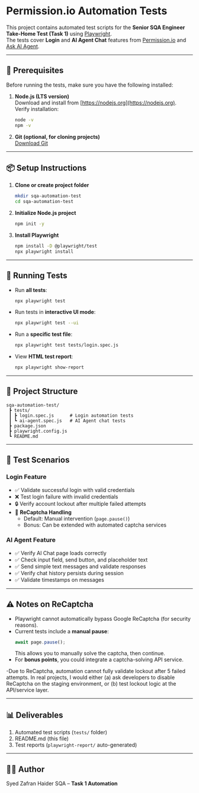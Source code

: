 # Permission.io Automation Tests

This project contains automated test scripts for the **Senior SQA Engineer Take-Home Test (Task 1)** using [Playwright](https://playwright.dev/).  
The tests cover **Login** and **AI Agent Chat** features from [Permission.io](https://www.permission.io) and [Ask AI Agent](https://ask.permission.io/ai).

---

## 📌 Prerequisites
Before running the tests, make sure you have the following installed:

1. **Node.js (LTS version)**  
   Download and install from [https://nodejs.org](https://nodejs.org).  
   Verify installation:
   ```bash
   node -v
   npm -v
   ```

2. **Git (optional, for cloning projects)**  
   [Download Git](https://git-scm.com/downloads)

---

## 📦 Setup Instructions

1. **Clone or create project folder**
   ```bash
   mkdir sqa-automation-test
   cd sqa-automation-test
   ```

2. **Initialize Node.js project**
   ```bash
   npm init -y
   ```

3. **Install Playwright**
   ```bash
   npm install -D @playwright/test
   npx playwright install
   ```

---

## 🧪 Running Tests

- Run **all tests**:
  ```bash
  npx playwright test
  ```

- Run tests in **interactive UI mode**:
  ```bash
  npx playwright test --ui
  ```

- Run a **specific test file**:
  ```bash
  npx playwright test tests/login.spec.js
  ```

- View **HTML test report**:
  ```bash
  npx playwright show-report
  ```

---

## 📂 Project Structure
```
sqa-automation-test/
 ┣ tests/
 ┃ ┣ login.spec.js      # Login automation tests
 ┃ ┗ ai-agent.spec.js   # AI Agent chat tests
 ┣ package.json
 ┣ playwright.config.js
 ┗ README.md
```

---

## 🔑 Test Scenarios

### **Login Feature**
- ✅ Validate successful login with valid credentials  
- ❌ Test login failure with invalid credentials  
- 🔒 Verify account lockout after multiple failed attempts  
- 🤖 **ReCaptcha Handling**  
  - Default: Manual intervention (`page.pause()`)  
  - Bonus: Can be extended with automated captcha services  

### **AI Agent Feature**
- ✅ Verify AI Chat page loads correctly  
- ✅ Check input field, send button, and placeholder text  
- ✅ Send simple text messages and validate responses  
- ✅ Verify chat history persists during session  
- ✅ Validate timestamps on messages  

---

## ⚠️ Notes on ReCaptcha
- Playwright cannot automatically bypass Google ReCaptcha (for security reasons).  
- Current tests include a **manual pause**:
  ```js
  await page.pause();
  ```
  This allows you to manually solve the captcha, then continue.  
- For **bonus points**, you could integrate a captcha-solving API service.

-Due to ReCaptcha, automation cannot fully validate lockout after 5 failed attempts. In real projects, I would either (a) ask developers to disable ReCaptcha on the staging environment, or (b) test lockout logic at the API/service layer.

---

## 📊 Deliverables
1. Automated test scripts (`tests/` folder)  
2. README.md (this file)  
3. Test reports (`playwright-report/` auto-generated)  

---

## 👨‍💻 Author
Syed Zafran Haider SQA  – **Task 1 Automation**
